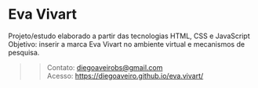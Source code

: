 # Eva Vivart
Projeto/estudo elaborado a partir das tecnologias HTML, CSS e JavaScript <br>
Objetivo: inserir a marca Eva Vivart no ambiente virtual e mecanismos de pesquisa.
>>Contato: diegoaveirobs@gmail.com <br>
>>Acesso: https://diegoaveiro.github.io/eva.vivart/
